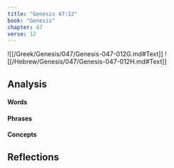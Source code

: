 ```yaml
---
title: "Genesis 47:12"
book: "Genesis"
chapter: 47
verse: 12
---
```

![[/Greek/Genesis/047/Genesis-047-012G.md#Text]]
![[/Hebrew/Genesis/047/Genesis-047-012H.md#Text]]

## Analysis

#### Words

#### Phrases

#### Concepts

## Reflections
